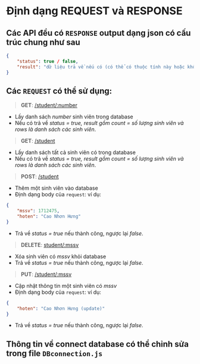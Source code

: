 # Định dạng **REQUEST** và **RESPONSE**

## Các API đều có `RESPONSE` output dạng <b>json</b> có cấu trúc chung như sau

```json
{
    "status": true / false,
    "result": "dữ liệu trả về nếu có (có thể có thuộc tính này hoặc không)"
}
```

## Các `REQUEST` có thể sử dụng:

> **GET**: [/student/:number]() 
* Lấy danh sách *number* sinh viên trong database
* Nếu có trả về *status = true, result gồm count = số lượng sinh viên và rows là danh sách các sinh viên*.

> **GET**: [/student]() 
* Lấy danh sách tất cả sinh viên có trong database
* Nếu có trả về *status = true, result gồm count = số lượng sinh viên và rows là danh sách các sinh viên*.

> **POST**: [/student]() 
* Thêm một sinh viên vào database
* Định dạng body của `request`: ví dụ: 
```json 
{ 
    "mssv": 1712475, 
    "hoten": "Cao Nhơn Hưng"    
}
```
* Trả về *status = true* nếu thành công, ngược lại *false*.

> **DELETE**: [student/:mssv]() 
* Xóa sinh viên có *mssv* khỏi database
* Trả về *status = true* nếu thành công, ngược lại *false*.

> **PUT**: [/student/:mssv]() 
* Cập nhật thông tin một sinh viên có *mssv*
* Định dạng body của `request`: ví dụ: 
```json 
{  
    "hoten": "Cao Nhơn Hưng (update)"    
}
```
* Trả về *status = true* nếu thành công, ngược lại *false*.

## Thông tin về connect **database** có thể chỉnh sửa trong file `DBconnection.js`
